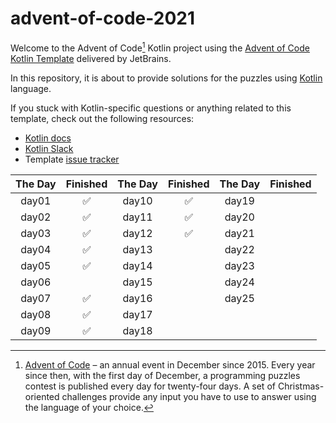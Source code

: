 # advent-of-code-2021

Welcome to the Advent of Code[^aoc] Kotlin project using the [Advent of Code Kotlin Template][template] delivered by JetBrains.

In this repository, it is about to provide solutions for the puzzles using [Kotlin][kotlin] language.

If you stuck with Kotlin-specific questions or anything related to this template, check out the following resources:

- [Kotlin docs][docs]
- [Kotlin Slack][slack]
- Template [issue tracker][issues]

| The Day | Finished | The Day | Finished | The Day | Finished |
| :-----: | :------: | :-----: | :------: | :-----: | :------: |
|  day01  |    ✅     |  day10  |    ✅     |  day19  |          |
|  day02  |    ✅     |  day11  |    ✅     |  day20  |          |
|  day03  |    ✅     |  day12  |    ✅     |  day21  |          |
|  day04  |    ✅     |  day13  |          |  day22  |          |
|  day05  |    ✅     |  day14  |          |  day23  |          |
|  day06  |          |  day15  |          |  day24  |          |
|  day07  |    ✅     |  day16  |          |  day25  |          |
|  day08  |    ✅     |  day17  |          |         |          |
|  day09  |    ✅     |  day18  |          |         |          |

[^aoc]:

    [Advent of Code][aoc] – an annual event in December since 2015. Every year since then, with the first day of December, a
    programming puzzles contest is published every day for twenty-four days. A set of Christmas-oriented challenges provide
    any input you have to use to answer using the language of your choice.

[aoc]: https://adventofcode.com

[docs]: https://kotlinlang.org/docs/home.html

[issues]: https://github.com/kotlin-hands-on/advent-of-code-kotlin-template/issues

[kotlin]: https://kotlinlang.org

[slack]: https://surveys.jetbrains.com/s3/kotlin-slack-sign-up

[template]: https://github.com/kotlin-hands-on/advent-of-code-kotlin-template
